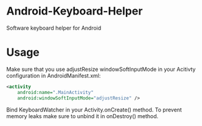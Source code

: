 # Android-Keyboard-Helper
Software keyboard helper for Android

# Usage
Make sure that you use adjustResize windowSoftInputMode in your Acitivty configuration in AndroidManifest.xml:

```xml
<activity
    android:name=".MainActivity"
    android:windowSoftInputMode="adjustResize" />
```  
Bind KeyboardWatcher in your Activity.onCreate() method. To prevent memory leaks make sure to unbind it in onDestroy() method.
    
